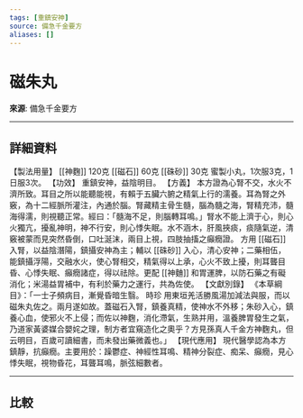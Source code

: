 ```yaml
---
tags: [重鎮安神]
source: 備急千金要方
aliases: []
---
```


# 磁朱丸

**來源**: 備急千金要方  

---

## 詳細資料
【製法用量】 [[神麴]] 120克 [[磁石]] 60克 [[硃砂]] 30克
蜜製小丸，1次服3克，1日服3次。
【功效】
重鎮安神，益陰明目。
【方義】
本方證為心腎不交，水火不濟所致。耳目之所以能聽能視，有賴于五臟六腑之精氣上行的濡養。耳為腎之外竅，為十二經脈所灌注，內通於腦。腎藏精主骨生髓，腦為髓之海，腎精充沛，髓海得濡，則視聽正常。經曰：「髓海不足，則腦轉耳鳴。」腎水不能上濟于心，則心火獨亢，擾亂神明，神不行安，則心悸失眠。水不涵木，肝風挾痰，痰隨氣逆，清竅被蒙而見突然昏倒，口吐涎沫，兩目上視，四肢抽搐之癲癇證。
方用 [[磁石]] 入腎，以益陰潛陽，鎮攝安神為主；輔以 [[硃砂]] 入心，清心安神；二藥相伍，能鎮攝浮陽，交融水火，使心腎相交，精氣得以上承，心火不致上擾，則耳聾目昏、心悸失眠、癲癇諸症，得以祛除。更配 [[神麯]] 和胃運脾，以防石藥之有礙消化；米湯益胃補中，有利於藥力之運行，共為佐使。
【文獻別錄】
《本草綱目》：「一士子頻病目，漸覺昏暗生翳。
時珍
用東垣羌活勝風湯加減法與服，而以磁朱丸佐之。兩月遂如故。蓋磁石入腎，鎮養真精，使神水不外移；朱砂入心，鎮養心血，使邪火不上侵；而佐以神麴，消化滯氣，生熟并用，溫養脾胃發生之氣，乃道家黃婆媒合嬰姹之理，制方者宜窺造化之奧乎？方見孫真人千金方神麴丸，但云明目，百歲可讀細書，而未發出藥微義也。」
【現代應用】
現代醫學認為本方鎮靜，抗癲癇。主要用於：躁鬱症、神經性耳鳴、精神分裂症、痴呆、癲癇，見心悸失眠，視物昏花，耳聾耳鳴，脈弦細數者。

---

## 比較
